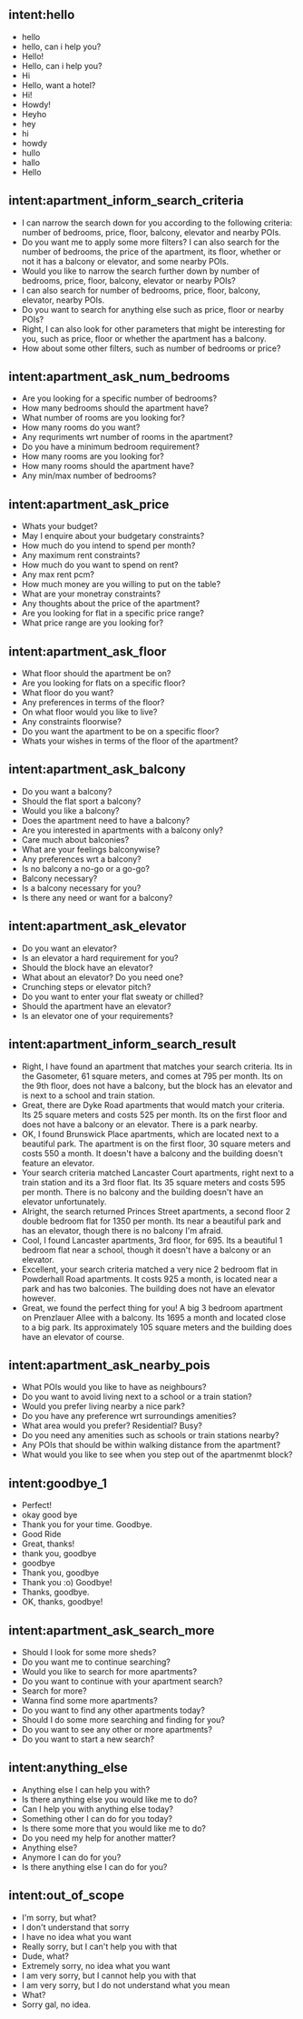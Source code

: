 ## intent:hello
- hello
- hello, can i help you?
- Hello!
- Hello, can i help you?
- Hi
- Hello, want a hotel?
- Hi!
- Howdy!
- Heyho
- hey
- hi
- howdy
- hullo
- hallo
- Hello

## intent:apartment_inform_search_criteria
- I can narrow the search down for you according to the following criteria: number of bedrooms, price, floor, balcony, elevator and nearby POIs.
- Do you want me to apply some more filters? I can also search for the number of bedrooms, the price of the apartment, its floor, whether or not it has a balcony or elevator, and some nearby POIs.
- Would you like to narrow the search further down by number of bedrooms, price, floor, balcony, elevator or nearby POIs?
- I can also search for number of bedrooms, price, floor, balcony, elevator, nearby POIs.
- Do you want to search for anything else such as price, floor or nearby POIs?
- Right, I can also look for other parameters that might be interesting for you, such as price, floor or whether the apartment has a balcony.
- How about some other filters, such as number of bedrooms or price?

## intent:apartment_ask_num_bedrooms
- Are you looking for a specific number of bedrooms?
- How many bedrooms should the apartment have?
- What number of rooms are you looking for?
- How many rooms do you want?
- Any requriments wrt number of rooms in the apartment?
- Do you have a minimum bedroom requirement?
- How many rooms are you looking for?
- How many rooms should the apartment have?
- Any min/max number of bedrooms?

## intent:apartment_ask_price
- Whats your budget?
- May I enquire about your budgetary constraints?
- How much do you intend to spend per month?
- Any maximum rent constraints?
- How much do you want to spend on rent?
- Any max rent pcm?
- How much money are you willing to put on the table?
- What are your monetray constraints?
- Any thoughts about the price of the apartment?
- Are you looking for flat in a specific price range?
- What price range are you looking for?

## intent:apartment_ask_floor
- What floor should the apartment be on?
- Are you looking for flats on a specific floor?
- What floor do you want?
- Any preferences in terms of the floor?
- On what floor would you like to live?
- Any constraints floorwise?
- Do you want the apartment to be on a specific floor?
- Whats your wishes in terms of the floor of the apartment?

## intent:apartment_ask_balcony
- Do you want a balcony?
- Should the flat sport a balcony?
- Would you like a balcony?
- Does the apartment need to have a balcony?
- Are you interested in apartments with a balcony only?
- Care much about balconies?
- What are your feelings balconywise?
- Any preferences wrt a balcony?
- Is no balcony a no-go or a go-go?
- Balcony necessary?
- Is a balcony necessary for you?
- Is there any need or want for a balcony?

## intent:apartment_ask_elevator
- Do you want an elevator?
- Is an elevator a hard requirement for you?
- Should the block have an elevator?
- What about an elevator? Do you need one?
- Crunching steps or elevator pitch?
- Do you want to enter your flat sweaty or chilled?
- Should the apartment have an elevator?
- Is an elevator one of your requirements?

## intent:apartment_inform_search_result
- Right, I have found an apartment that matches your search criteria. Its in the Gasometer, 61 square meters, and comes at 795 per month. Its on the 9th floor, does not have a balcony, but the block has an elevator and is next to a school and train station.
- Great, there are Dyke Road apartments that would match your criteria. Its 25 square meters and costs 525 per month. Its on the first floor and does not have a balcony or an elevator. There is a park nearby.
- OK, I found Brunswick Place apartments, which are located next to a beautiful park. The apartment is on the first floor, 30 square meters and costs 550 a month. It doesn't have a balcony and the building doesn't feature an elevator.
- Your search criteria matched Lancaster Court apartments, right next to a train station and its a 3rd floor flat. Its 35 square meters and costs 595 per month. There is no balcony and the building doesn't have an elevator unfortunately.
- Alright, the search returned Princes Street apartments, a second floor 2 double bedroom flat for 1350 per month. Its near a beautiful park and has an elevator, though there is no balcony I'm afraid.
- Cool, I found Lancaster apartments, 3rd floor, for 695. Its a beautiful 1 bedroom flat near a school, though it doesn't have a balcony or an elevator.
- Excellent, your search criteria matched a very nice 2 bedroom flat in Powderhall Road apartments. It costs 925 a month, is located near a park and has two balconies. The building does not have an elevator however.
- Great, we found the perfect thing for you! A big 3 bedroom apartment on Prenzlauer Allee with a balcony. Its 1695 a month and located close to a big park. Its approximately 105 square meters and the building does have an elevator of course.

## intent:apartment_ask_nearby_pois
- What POIs would you like to have as neighbours?
- Do you want to avoid living next to a school or a train station?
- Would you prefer living nearby a nice park?
- Do you have any preference wrt surroundings amenities?
- What area would you prefer? Residential? Busy?
- Do you need any amenities such as schools or train stations nearby?
- Any POIs that should be within walking distance from the apartment?
- What would you like to see when you step out of the apartmenmt block?

## intent:goodbye_1
- Perfect!
- okay good bye
- Thank you for your time. Goodbye.
- Good Ride
- Great, thanks!
- thank you, goodbye
- goodbye
- Thank you, goodbye
- Thank you :o) Goodbye!
- Thanks, goodbye.
- OK, thanks, goodbye!

## intent:apartment_ask_search_more
- Should I look for some more sheds?
- Do you want me to continue searching?
- Would you like to search for more apartments?
- Do you want to continue with your apartment search?
- Search for more?
- Wanna find some more apartments?
- Do you want to find any other apartments today?
- Should I do some more searching and finding for you?
- Do you want to see any other or more apartments?
- Do you want to start a new search?

## intent:anything_else
- Anything else I can help you with?
- Is there anything else you would like me to do?
- Can I help you with anything else today?
- Something other I can do for you today?
- Is there some more that you would like me to do?
- Do you need my help for another matter?
- Anything else?
- Anymore I can do for you?
- Is there anything else I can do for you?

## intent:out_of_scope
- I'm sorry, but what?
- I don't understand that sorry
- I have no idea what you want
- Really sorry, but I can't help you with that
- Dude, what?
- Extremely sorry, no idea what you want
- I am very sorry, but I cannot help you with that
- I am very sorry, but I do not understand what you mean
- What?
- Sorry gal, no idea.